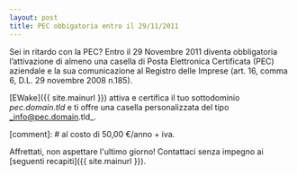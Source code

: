 ```yaml
---
layout: post
title: PEC obbigatoria entro il 29/11/2011
---
```


Sei in ritardo con la PEC? Entro il 29 Novembre 2011 diventa obbligatoria l’attivazione di almeno una casella di Posta Elettronica Certificata (PEC) aziendale e la sua comunicazione al Registro delle Imprese (art. 16, comma 6, D.L. 29 novembre 2008 n.185).

[EWake]({{ site.mainurl }}) attiva e certifica il tuo sottodominio _pec.domain.tld_ e ti offre una casella personalizzata del tipo _info@pec.domain.tld_.

[comment]: # al costo di 50,00 €/anno + iva.

Affrettati, non aspettare l'ultimo giorno! Contattaci senza impegno ai [seguenti recapiti]({{ site.mainurl }}).
